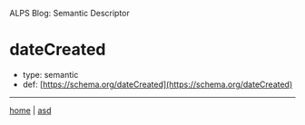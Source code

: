 ALPS Blog: Semantic Descriptor
# dateCreated
 * type: semantic
 * def: [https://schema.org/dateCreated](https://schema.org/dateCreated)

---

[home](../index.md) | [asd](../profile.svg)